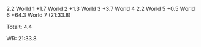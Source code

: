2.2 World 1
+1.7 World 2
+1.3 World 3
+3.7 World 4
2.2 World 5
+0.5 World 6
+64.3 World 7 (21:33.8)

Totalt: 4.4

WR: 21:33.8